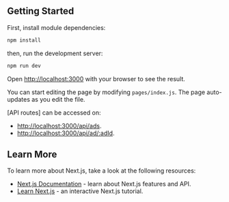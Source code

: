 
## Getting Started

First, install module dependencies:

```bash
npm install
```

then, run the development server:

```bash
npm run dev
```

Open [http://localhost:3000](http://localhost:3000) with your browser to see the result.

You can start editing the page by modifying `pages/index.js`. The page auto-updates as you edit the file.

[API routes] can be accessed on:
- [http://localhost:3000/api/ads](http://localhost:3000/api/ads).
- [http://localhost:3000/api/ad/:adId](http://localhost:3000/api/ad/145679025).
## Learn More

To learn more about Next.js, take a look at the following resources:

- [Next.js Documentation](https://nextjs.org/docs) - learn about Next.js features and API.
- [Learn Next.js](https://nextjs.org/learn) - an interactive Next.js tutorial.
